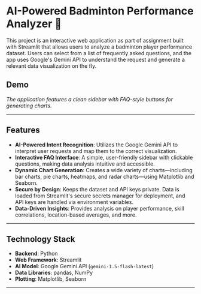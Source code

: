 # AI-Powered Badminton Performance Analyzer 🏸


This project is an interactive web application as part of assignment built with Streamlit that allows users to analyze a badminton player performance dataset. Users can select from a list of frequently asked questions, and the app uses Google's Gemini API to understand the request and generate a relevant data visualization on the fly.

## Demo


*The application features a clean sidebar with FAQ-style buttons for generating charts.*

---

## Features

-   **AI-Powered Intent Recognition**: Utilizes the Google Gemini API to interpret user requests and map them to the correct visualization.
-   **Interactive FAQ Interface**: A simple, user-friendly sidebar with clickable questions, making data analysis intuitive and accessible.
-   **Dynamic Chart Generation**: Creates a wide variety of charts—including bar charts, pie charts, heatmaps, and radar charts—using Matplotlib and Seaborn.
-   **Secure by Design**: Keeps the dataset and API keys private. Data is loaded from Streamlit's secure secrets manager for deployment, and API keys are handled via environment variables.
-   **Data-Driven Insights**: Provides analysis on player performance, skill correlations, location-based averages, and more.

---

## Technology Stack

-   **Backend**: Python
-   **Web Framework**: Streamlit
-   **AI Model**: Google Gemini API (`gemini-1.5-flash-latest`)
-   **Data Libraries**: pandas, NumPy
-   **Plotting**: Matplotlib, Seaborn

---